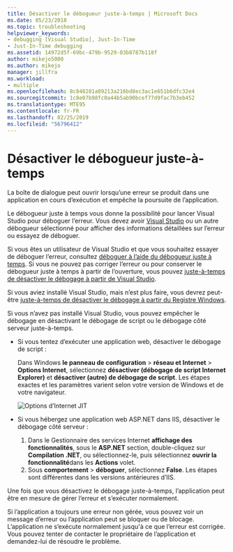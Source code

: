 ```yaml
---
title: Désactiver le débogueur juste-à-temps | Microsoft Docs
ms.date: 05/23/2018
ms.topic: troubleshooting
helpviewer_keywords:
- debugging [Visual Studio], Just-In-Time
- Just-In-Time debugging
ms.assetid: 14972d5f-69bc-479b-9529-03b8787b118f
author: mikejo5000
ms.author: mikejo
manager: jillfra
ms.workload:
- multiple
ms.openlocfilehash: 8c848281a89213a216bd8ec3ac1e651b6dfc32e4
ms.sourcegitcommit: 1c8e07b98fc0a44b5ab90bcef77d9fac7b3eb452
ms.translationtype: MTE95
ms.contentlocale: fr-FR
ms.lasthandoff: 02/25/2019
ms.locfileid: "56796412"
---
```

# <a name="disable-the-just-in-time-debugger"></a>Désactiver le débogueur juste-à-temps

La boîte de dialogue peut ouvrir lorsqu’une erreur se produit dans une application en cours d’exécution et empêche la poursuite de l’application.

Le débogueur juste à temps vous donne la possibilité pour lancer Visual Studio pour déboguer l’erreur. Vous devez avoir [Visual Studio](http://visualstudio.microsoft.com) ou un autre débogueur sélectionné pour afficher des informations détaillées sur l’erreur ou essayez de déboguer.

Si vous êtes un utilisateur de Visual Studio et que vous souhaitez essayer de déboguer l’erreur, consultez [déboguer à l’aide du débogueur juste à temps](../debugger/debug-using-the-just-in-time-debugger.md). Si vous ne pouvez pas corriger l’erreur ou pour conserver le débogueur juste à temps à partir de l’ouverture, vous pouvez [juste-à-temps de désactiver le débogage à partir de Visual Studio](debug-using-the-just-in-time-debugger.md#BKMK_Enabling).

Si vous aviez installé Visual Studio, mais n’est plus faire, vous devrez peut-être [juste-à-temps de désactiver le débogage à partir du Registre Windows](debug-using-the-just-in-time-debugger.md#disable-just-in-time-debugging-from-the-windows-registry).

Si vous n’avez pas installé Visual Studio, vous pouvez empêcher le débogage en désactivant le débogage de script ou le débogage côté serveur juste-à-temps.

- Si vous tentez d’exécuter une application web, désactiver le débogage de script :

  Dans Windows **le panneau de configuration** > **réseau et Internet** > **Options Internet**, sélectionnez **désactiver (débogage de script Internet Explorer)** et **désactiver (autre) de débogage de script**. Les étapes exactes et les paramètres varient selon votre version de Windows et de votre navigateur.

  ![Options d’Internet JIT](../debugger/media/jitinternetoptions.png "options JIT internet")

- Si vous hébergez une application web ASP.NET dans IIS, désactiver le débogage côté serveur :

  1. Dans le Gestionnaire des services Internet **affichage des fonctionnalités**, sous le **ASP.NET** section, double-cliquez sur **Compilation .NET**, ou sélectionnez-le, puis sélectionnez **ouvrir la fonctionnalité**dans les **Actions** volet.
  1. Sous **comportement** > **déboguer**, sélectionnez **False**. Les étapes sont différentes dans les versions antérieures d’IIS.

Une fois que vous désactivez le débogage juste-à-temps, l’application peut être en mesure de gérer l’erreur et s’exécuter normalement.

Si l’application a toujours une erreur non gérée, vous pouvez voir un message d’erreur ou l’application peut se bloquer ou de blocage. L’application ne s’exécute normalement jusqu'à ce que l’erreur est corrigée. Vous pouvez tenter de contacter le propriétaire de l’application et demandez-lui de résoudre le problème.
